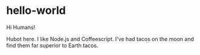 # hello-world

Hi Humans!

Hubot here. I like Node.js and Coffeescript.
I've had tacos on the moon and find them far superior to Earth tacos.
